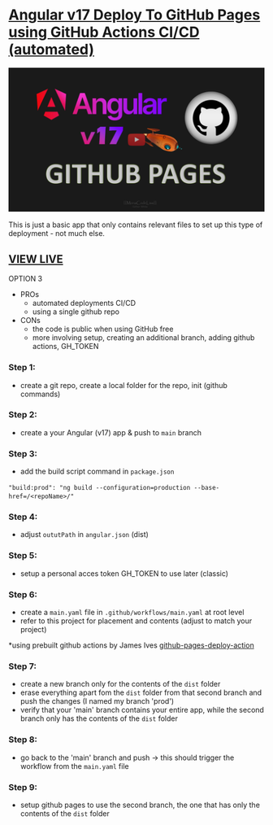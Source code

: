 # [Angular v17 Deploy To GitHub Pages using GitHub Actions CI/CD (automated)](https://www.youtube.com/watch?v=SMuB3qYjDUw)

[![Alt Text](https://github.com/monacodelisa/angular-to-github-option-three-ci-cd/blob/main/thumbnail-angular-v17-deploy-github-pages-3-play.jpg?raw=true)](https://youtu.be/SMuB3qYjDUw)

This is just a basic app that only contains relevant files to set up this type of deployment - not much else.

## [VIEW LIVE](https://monacodelisa.github.io/angular-to-github-option-three-ci-cd/)

OPTION 3 
- PROs 
  - automated deployments CI/CD
  - using a single github repo
- CONs 
  - the code is public when using GitHub free
  - more involving setup, creating an additional branch, adding github actions, GH_TOKEN


### Step 1: 
- create a git repo, create a local folder for the repo, init (github commands)

### Step 2: 
- create a your Angular (v17) app & push to `main` branch 

### Step 3:
- add the build script command in `package.json`

`"build:prod": "ng build --configuration=production --base-href=/<repoName>/"`

### Step 4:
- adjust `oututPath` in `angular.json` (dist)

### Step 5:
- setup a personal acces token GH_TOKEN to use later (classic)

### Step 6:
- create a `main.yaml` file in `.github/workflows/main.yaml` at root level
- refer to this project for placement and contents (adjust to match your project)

*using prebuilt github actions by James Ives [github-pages-deploy-action](https://github.com/JamesIves/github-pages-deploy-action)

### Step 7:
- create a new branch only for the contents of the `dist` folder
- erase everything apart fom the `dist` folder from that second branch and push the changes (I named my branch 'prod')
- verify that your 'main' branch contains your entire app, while the second branch only has the contents of the `dist` folder

### Step 8: 
- go back to the 'main' branch and push -> this should trigger the workflow from the `main.yaml` file

### Step 9: 
- setup github pages to use the second branch, the one that has only the contents of the `dist` folder
